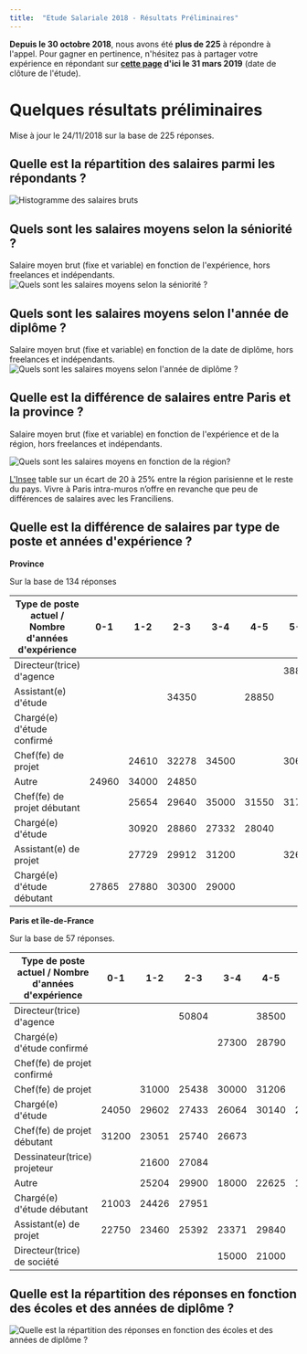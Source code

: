 ```yaml
---
title:  "Etude Salariale 2018 - Résultats Préliminaires"
---
```

**Depuis le 30 octobre 2018**, nous avons été **plus de 225** à répondre à l'appel. Pour gagner en pertinence, n'hésitez pas à partager votre expérience en répondant sur **[cette page](https://framaforms.org/etude-salaire-2018-paysagiste-concepteur-1538819660) d'ici le 31 mars 2019** (date de clôture de l'étude).

# Quelques résultats préliminaires

Mise à jour le 24/11/2018 sur la base de 225 réponses.

## Quelle est la répartition des salaires parmi les répondants ?

![Histogramme des salaires bruts](/etude-salariale-paysagiste-concepteur/assets/images/histogram_rem.png)

## Quels sont les salaires moyens selon la séniorité ?
Salaire moyen brut (fixe et variable) en fonction de l'expérience, hors freelances et indépendants.
![Quels sont les salaires moyens selon la séniorité ?](/etude-salariale-paysagiste-concepteur/assets/images/avg_salary_exp.png)

## Quels sont les salaires moyens selon l'année de diplôme ?
Salaire moyen brut (fixe et variable) en fonction de la date de diplôme, hors freelances et indépendants.
![Quels sont les salaires moyens selon l'année de diplôme ?](/etude-salariale-paysagiste-concepteur/assets/images/avg_salary_diplome_year.png)

## Quelle est la différence de salaires entre Paris et la province ?

Salaire moyen brut (fixe et variable) en fonction de l'expérience et de la région, hors freelances et indépendants.

![Quels sont les salaires moyens en fonction de la région?](/etude-salariale-paysagiste-concepteur/assets/images/avg_salary_exp_per_region.png)

[L'Insee](https://www.insee.fr/fr/statistiques) table sur un écart de 20 à 25% entre la région parisienne et le reste du pays. Vivre à Paris intra-muros n’offre en revanche que peu de différences de salaires avec les Franciliens.

## Quelle est la différence de salaires par type de poste et années d'expérience ?

**Province**

Sur la base de 134 réponses

| Type de poste actuel / Nombre d'années d'expérience  |  0-1  |  1-2  |   2-3   |  3-4  |  4-5  |  5-6  |  6-7  |  7-8  |  8-9  |  9-10 |
|------------------------------------------------------|:-----:|:-----:|:-------:|:-----:|:-----:|:-----:|:-----:|:-----:|:-----:|:-----:|
| Directeur(trice) d'agence                            |       |       |         |       |       | 38850 |       |       | 60000 |       |
| Assistant(e) d'étude                                 |       |       |  34350  |       | 28850 |       |       |       |       |       |
| Chargé(e) d'étude confirmé                           |       |       |         |       |       |       |       |       |       | 31200 |
| Chef(fe) de projet                                   |       | 24610 |  32278  | 34500 |       | 30693 | 25500 | 41000 |       |       |
| Autre                                                | 24960 | 34000 |  24850  |       |       |       | 36000 |       |       | 40000 |
| Chef(fe) de projet débutant                          |       | 25654 |  29640  | 35000 | 31550 | 31700 |       |       |       |       |
| Chargé(e) d'étude                                    |       | 30920 |  28860  | 27332 | 28040 |       |       | 36800 |       |       |
| Assistant(e) de projet                               |       | 27729 |  29912  | 31200 |       | 32600 |       |       |       |       |
| Chargé(e) d'étude débutant                           | 27865 | 27880 |  30300  | 29000 |       |       |       |       |       |       |

**Paris et île-de-France**

Sur la base de 57 réponses.

| Type de poste actuel / Nombre d'années d'expérience  |  0-1  |  1-2  |  2-3  |  3-4  |  4-5  |  5-6  |  6-7  |  7-8  |  8-9  |  9-10 |
|------------------------------------------------------|:-----:|:-----:|:-----:|:-----:|:-----:|:-----:|:-----:|:-----:|:-----:|:-----:|
| Directeur(trice) d'agence                            |       |       | 50804 |       | 38500 |       |       | 40850 |       |       |
| Chargé(e) d'étude confirmé                           |       |       |       | 27300 | 28790 |       |       |       | 38133 | 28200 |
| Chef(fe) de projet confirmé                          |       |       |       |       |       |       |       | 21600 |       | 39450 |
| Chef(fe) de projet                                   |       | 31000 | 25438 | 30000 | 31206 |       | 31800 | 28080 | 28810 | 36350 |
| Chargé(e) d'étude                                    | 24050 | 29602 | 27433 | 26064 | 30140 | 28452 |       | 30941 | 38500 |       |
| Chef(fe) de projet débutant                          | 31200 | 23051 | 25740 | 26673 |       |       |       |       |       |       |
| Dessinateur(trice) projeteur                         |       | 21600 | 27084 |       |       |       |       |       |       |       |
| Autre                                                |       | 25204 | 29900 | 18000 | 22625 | 19500 | 29000 |       | 27800 |       |
| Chargé(e) d'étude débutant                           | 21003 | 24426 | 27951 |       |       |       |       |       |       |       |
| Assistant(e) de projet                               | 22750 | 23460 | 25392 | 23371 | 29840 |       |       |       |       |       |
| Directeur(trice) de société                          |       |       |       | 15000 | 21000 |       | 23400 |       |       |       |

## Quelle est la répartition des réponses en fonction des écoles et des années de diplôme ?

![Quelle est la répartition des réponses en fonction des écoles et des années de diplôme ?](/etude-salariale-paysagiste-concepteur/assets/images/Nombre_de_participations.png)
